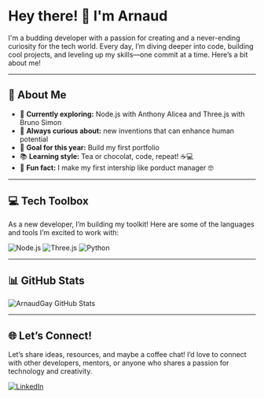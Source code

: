 # Hey there! 👋 I'm Arnaud

I'm a budding developer with a passion for creating and a never-ending curiosity for the tech world. Every day, I’m diving deeper into code, building cool projects, and leveling up my skills—one commit at a time. Here’s a bit about me!

---

## 🌟 About Me
- 🚀 **Currently exploring:** Node.js with Anthony Alicea and Three.js with Bruno Simon
- 🧩 **Always curious about:** new inventions that can enhance human potential
- 🌱 **Goal for this year:** Build my first portfolio
- 📚 **Learning style:** Tea or chocolat, code, repeat! ☕💻
- 🎨 **Fun fact:** I make my first intership like porduct manager :nerd_face:

---

## 💻 Tech Toolbox
As a new developer, I’m building my toolkit! Here are some of the languages and tools I’m excited to work with:

<p align="left">
  <img src="https://img.shields.io/badge/node.js-339933?style=for-the-badge&logo=Node.js&logoColor=white" alt="Node.js" />
  <img src="https://img.shields.io/badge/Three.js-000000?style=for-the-badge&logo=three.js&logoColor=white" alt="Three.js" />
  <img src="https://img.shields.io/badge/python-3670A0?style=for-the-badge&logo=python&logoColor=ffdd54" alt="Python" />
  
  <!-- Add more tools/languages as you learn them -->
</p>

---

## 📊 GitHub Stats
<p align="left">
  <img src="https://github-readme-stats.vercel.app/api?username=ArnaudGay&show_icons=true&theme=tokyonight" alt="ArnaudGay GitHub Stats" />
</p>

---

## 🌐 Let’s Connect!
Let’s share ideas, resources, and maybe a coffee chat! I’d love to connect with other developers, mentors, or anyone who shares a passion for technology and creativity.

<p align="left">
  <a href="www.linkedin.com/in/arnaudgay1234" target="_blank">
    <img src="https://img.shields.io/badge/LinkedIn-0077B5?style=for-the-badge&logo=linkedin&logoColor=white" alt="LinkedIn"/>
  </a>
  <a href="mailto:arnaud.gay@proton.me">
    <img src="https://img.shields.io/badge/Email-D14836?style=for-the-badge
